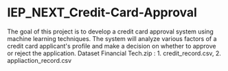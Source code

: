 # IEP_NEXT_Credit-Card-Approval
The goal of this project is to develop a credit card approval system using machine learning techniques. The system will analyze various factors of a credit card applicant's profile and make a decision on whether to approve or reject the application.
 Dataset Financial Tech.zip : 1. credit_record.csv, 2. appliaction_record.csv
